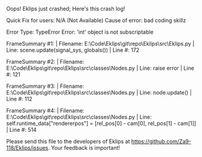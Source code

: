 Oops! Eklips just crashed;
Here's this crash log!

Quick Fix for users: N/A (Not Available)
Cause of error: bad coding skillz

Error Type: TypeError
Error: 'int' object is not subscriptable

FrameSummary #1:
  | Filename: E:\Code\Eklips\git\repo\Eklips\src\Eklips.py
  | Line: scene.update(signal_sys, globals())
  | Line #: 172

FrameSummary #2:
  | Filename: E:\Code\Eklips\git\repo\Eklips\src\classes\Nodes.py
  | Line: raise error
  | Line #: 121

FrameSummary #3:
  | Filename: E:\Code\Eklips\git\repo\Eklips\src\classes\Nodes.py
  | Line: node.update()
  | Line #: 112

FrameSummary #4:
  | Filename: E:\Code\Eklips\git\repo\Eklips\src\classes\Nodes.py
  | Line: self.runtime_data["rendererpos"] = [rel_pos[0] - cam[0], rel_pos[1] - cam[1]]
  | Line #: 514


Please send this file to the developers of Eklips at https://github.com/Za9-118/Eklips/issues. 
Your feedback is important!